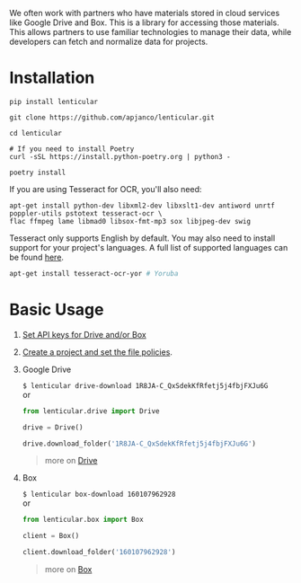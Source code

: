 We often work with partners who have materials stored in cloud services like Google Drive and Box.  This is a library for accessing those materials. This allows partners to use familiar technologies to manage their data, while developers can fetch and normalize data for projects. 

# Installation

```
pip install lenticular
```

```
git clone https://github.com/apjanco/lenticular.git

cd lenticular

# If you need to install Poetry
curl -sSL https://install.python-poetry.org | python3 -

poetry install
```

If you are using Tesseract for OCR, you'll also need:
```
apt-get install python-dev libxml2-dev libxslt1-dev antiword unrtf poppler-utils pstotext tesseract-ocr \
flac ffmpeg lame libmad0 libsox-fmt-mp3 sox libjpeg-dev swig
```
Tesseract only supports English by default. You may also need to install support for your project's languages. A full list of supported languages can be found [here](https://tesseract-ocr.github.io/tessdoc/Data-Files-in-different-versions.html).  
```bash 
apt-get install tesseract-ocr-yor # Yoruba
```

# Basic Usage

1. [Set API keys for Drive and/or Box](./secrets)

2. [Create a project and set the file policies](./policies).

3. Google Drive  

    `$ lenticular drive-download 1R8JA-C_QxSdekKfRfetj5j4fbjFXJu6G`  
    or
    ```python 
    from lenticular.drive import Drive 

    drive = Drive() 

    drive.download_folder('1R8JA-C_QxSdekKfRfetj5j4fbjFXJu6G')
    ```

    > more on [Drive](./drive)

4. Box 

    `$ lenticular box-download 160107962928`  
    or
    ```python 
    from lenticular.box import Box

    client = Box() 

    client.download_folder('160107962928')
    ```

    > more on [Box](./box)

